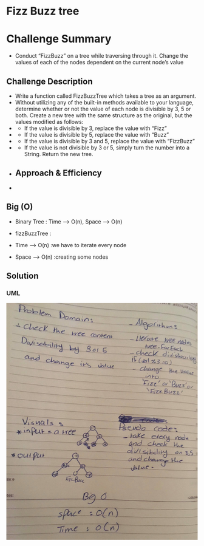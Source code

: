 # Fizz Buzz tree
# Challenge Summary
- Conduct “FizzBuzz” on a tree while traversing through it. Change the values of each of the nodes dependent on the current node’s value

## Challenge Description
- Write a function called FizzBuzzTree which takes a tree as an argument.
- Without utilizing any of the built-in methods available to your language, determine whether or not the value of each node is divisible by 3, 5 or both. Create a new tree with the same structure as the original, but the values modified as follows:
- - If the value is divisible by 3, replace the value with “Fizz”
- - If the value is divisible by 5, replace the value with “Buzz”
- - If the value is divisible by 3 and 5, replace the value with “FizzBuzz”
- - If the value is not divisible by 3 or 5, simply turn the number into a String.
Return the new tree.
- ## Approach & Efficiency
- 
## Big (O)
- Binary Tree : Time --> O(n), Space --> O(n)

- fizzBuzzTree :
- Time --> O(n) :we have to iterate every node
- Space --> O(n) :creating some nodes
## Solution
### UML
![](https://github.com/AhlamAlefishat-401-advanced-javascript/data-structures-and-algorithms/blob/master/assets/fizz.jpg)

